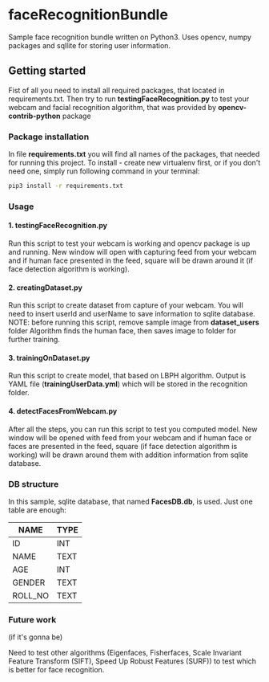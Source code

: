 # faceRecognitionBundle
Sample face recognition bundle written on Python3. Uses opencv, numpy packages and sqllite for storing user information.

## Getting started
Fist of all you need to install all required packages, that located in requirements.txt. Then try to run **testingFaceRecognition.py** to test your webcam and facial recognition algorithm, that was provided by **opencv-contrib-python** package

### Package installation
In file **requirements.txt** you will find all names of the packages, that needed for running this project. To install - create new virtualenv first, or if you don't need one, simply run following command in your terminal:

```sh
pip3 install -r requirements.txt
```

### Usage

#### 1. testingFaceRecognition.py
Run this script to test your webcam is working and opencv package is up and running. New window will open with capturing feed from your webcam
and if human face presented in the feed, square will be drawn around it (if face detection algorithm is working).

#### 2. creatingDataset.py
Run this script to create dataset from capture of your webcam. You will need to insert userId and userName to save information to sqlite database. NOTE: before running this script, remove sample image from **dataset_users** folder
Algorithm finds the human face, then saves image to folder for further training.

#### 3. trainingOnDataset.py
Run this script to create model, that based on LBPH algorithm. Output is YAML file (**trainingUserData.yml**) which will be stored in the recognition folder.

#### 4. detectFacesFromWebcam.py
After all the steps, you can run this script to test you computed model. New window will be opened with feed from your webcam
and if human face or faces are presented in the feed, square (if face detection algorithm is working) will be drawn around them with addition information from sqlite database.

### DB structure
In this sample, sqlite database, that named **FacesDB.db**, is used. Just one table are enough:

| NAME | TYPE |
| ------ | ------ |
| ID | INT |
| NAME | TEXT |
| AGE | INT |
| GENDER | TEXT |
| ROLL_NO | TEXT |

### Future work
(if it's gonna be)

Need to test other algorithms (Eigenfaces, Fisherfaces, Scale Invariant Feature Transform (SIFT), Speed Up Robust Features (SURF))
to test which is better for face recognition.
